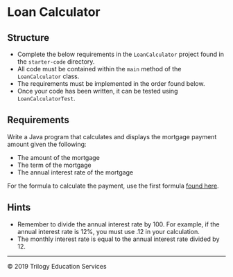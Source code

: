 # Loan Calculator

## Structure

- Complete the below requirements in the `LoanCalculator` project found in the `starter-code` directory.
- All code must be contained within the `main` method of the `LoanCalculator` class.
- The requirements must be implemented in the order found below.
- Once your code has been written, it can be tested using `LoanCalculatorTest`. 

## Requirements

Write a Java program that calculates and displays the mortgage payment amount given the following:

- The amount of the mortgage
- The term of the mortgage
- The annual interest rate of the mortgage

For the formula to calculate the payment, use the first formula [found here](https://www.mtgprofessor.com/formulas.htm).

## Hints

* Remember to divide the annual interest rate by 100. For example, if the annual interest rate is 12%, you must use .12 in your calculation.
* The monthly interest rate is equal to the annual interest rate divided by 12.

---
© 2019 Trilogy Education Services
